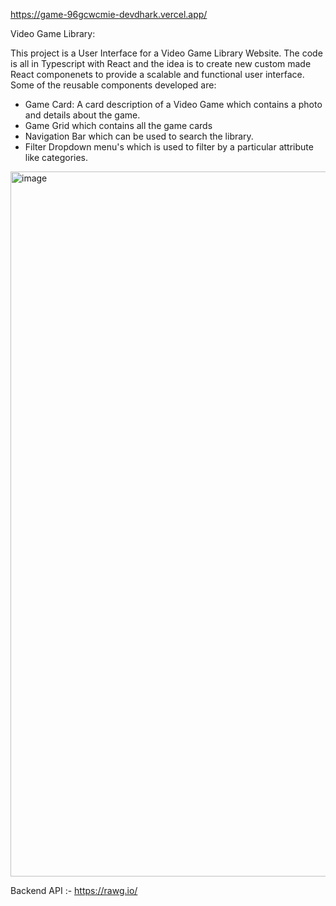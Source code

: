 https://game-96gcwcmie-devdhark.vercel.app/

Video Game Library:

This project is a User Interface for a Video Game Library Website.
The code is all in Typescript with React and the idea is to create new custom made React componenets to provide a 
scalable and functional user interface.
Some of the reusable components developed are:
- Game Card: A card description of a Video Game which contains a photo and details about the game. 
- Game Grid which contains all the game cards
- Navigation Bar which can be used to search the library.
- Filter Dropdown menu's which is used to filter by a particular attribute like categories.

<img width="1128" alt="image" src="https://github.com/devdhark/React_App/assets/43688678/7f1858bb-d24b-4fc3-aca2-7885554757b8">


Backend API :- https://rawg.io/
